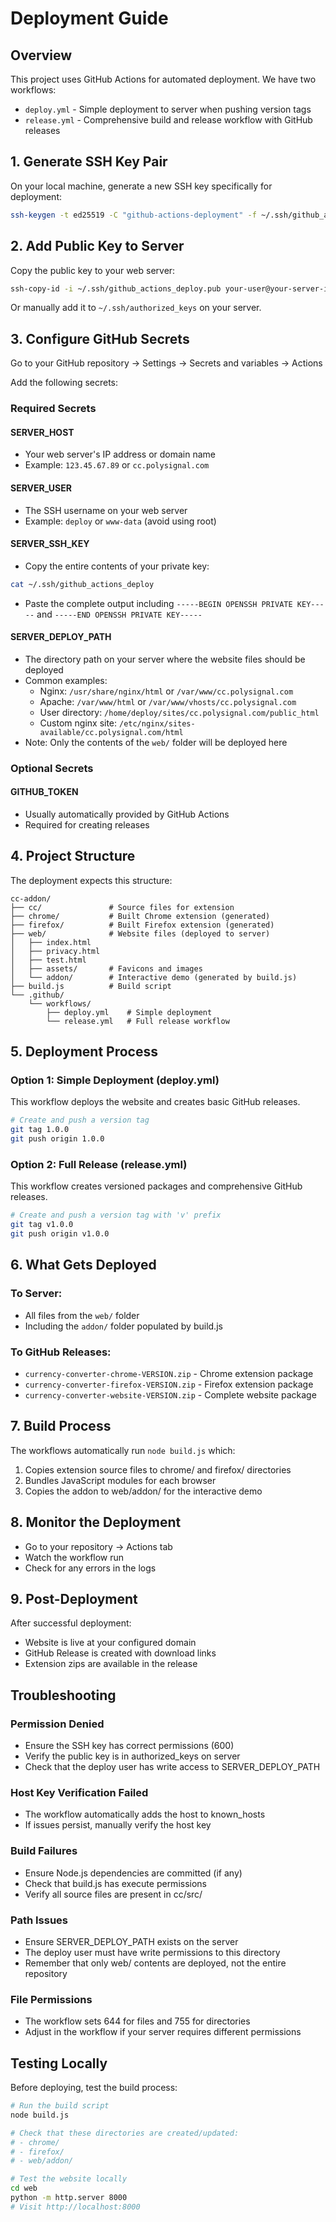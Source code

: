 # Deployment Guide

## Overview

This project uses GitHub Actions for automated deployment. We have two workflows:

- `deploy.yml` - Simple deployment to server when pushing version tags
- `release.yml` - Comprehensive build and release workflow with GitHub releases

## 1. Generate SSH Key Pair

On your local machine, generate a new SSH key specifically for deployment:

```bash
ssh-keygen -t ed25519 -C "github-actions-deployment" -f ~/.ssh/github_actions_deploy
```

## 2. Add Public Key to Server

Copy the public key to your web server:

```bash
ssh-copy-id -i ~/.ssh/github_actions_deploy.pub your-user@your-server-ip
```

Or manually add it to `~/.ssh/authorized_keys` on your server.

## 3. Configure GitHub Secrets

Go to your GitHub repository → Settings → Secrets and variables → Actions

Add the following secrets:

### Required Secrets

#### SERVER_HOST

- Your web server's IP address or domain name
- Example: `123.45.67.89` or `cc.polysignal.com`

#### SERVER_USER

- The SSH username on your web server
- Example: `deploy` or `www-data` (avoid using root)

#### SERVER_SSH_KEY

- Copy the entire contents of your private key:

```bash
cat ~/.ssh/github_actions_deploy
```

- Paste the complete output including `-----BEGIN OPENSSH PRIVATE KEY-----` and `-----END OPENSSH PRIVATE KEY-----`

#### SERVER_DEPLOY_PATH

- The directory path on your server where the website files should be deployed
- Common examples:
  - Nginx: `/usr/share/nginx/html` or `/var/www/cc.polysignal.com`
  - Apache: `/var/www/html` or `/var/www/vhosts/cc.polysignal.com`
  - User directory: `/home/deploy/sites/cc.polysignal.com/public_html`
  - Custom nginx site: `/etc/nginx/sites-available/cc.polysignal.com/html`
- Note: Only the contents of the `web/` folder will be deployed here

### Optional Secrets

#### GITHUB_TOKEN

- Usually automatically provided by GitHub Actions
- Required for creating releases

## 4. Project Structure

The deployment expects this structure:

```
cc-addon/
├── cc/               # Source files for extension
├── chrome/           # Built Chrome extension (generated)
├── firefox/          # Built Firefox extension (generated)
├── web/              # Website files (deployed to server)
│   ├── index.html
│   ├── privacy.html
│   ├── test.html
│   ├── assets/       # Favicons and images
│   └── addon/        # Interactive demo (generated by build.js)
├── build.js          # Build script
└── .github/
    └── workflows/
        ├── deploy.yml    # Simple deployment
        └── release.yml   # Full release workflow
```

## 5. Deployment Process

### Option 1: Simple Deployment (deploy.yml)

This workflow deploys the website and creates basic GitHub releases.

```bash
# Create and push a version tag
git tag 1.0.0
git push origin 1.0.0
```

### Option 2: Full Release (release.yml)

This workflow creates versioned packages and comprehensive GitHub releases.

```bash
# Create and push a version tag with 'v' prefix
git tag v1.0.0
git push origin v1.0.0
```

## 6. What Gets Deployed

### To Server:

- All files from the `web/` folder
- Including the `addon/` folder populated by build.js

### To GitHub Releases:

- `currency-converter-chrome-VERSION.zip` - Chrome extension package
- `currency-converter-firefox-VERSION.zip` - Firefox extension package
- `currency-converter-website-VERSION.zip` - Complete website package

## 7. Build Process

The workflows automatically run `node build.js` which:

1. Copies extension source files to chrome/ and firefox/ directories
2. Bundles JavaScript modules for each browser
3. Copies the addon to web/addon/ for the interactive demo

## 8. Monitor the Deployment

- Go to your repository → Actions tab
- Watch the workflow run
- Check for any errors in the logs

## 9. Post-Deployment

After successful deployment:

- Website is live at your configured domain
- GitHub Release is created with download links
- Extension zips are available in the release

## Troubleshooting

### Permission Denied

- Ensure the SSH key has correct permissions (600)
- Verify the public key is in authorized_keys on server
- Check that the deploy user has write access to SERVER_DEPLOY_PATH

### Host Key Verification Failed

- The workflow automatically adds the host to known_hosts
- If issues persist, manually verify the host key

### Build Failures

- Ensure Node.js dependencies are committed (if any)
- Check that build.js has execute permissions
- Verify all source files are present in cc/src/

### Path Issues

- Ensure SERVER_DEPLOY_PATH exists on the server
- The deploy user must have write permissions to this directory
- Remember that only web/ contents are deployed, not the entire repository

### File Permissions

- The workflow sets 644 for files and 755 for directories
- Adjust in the workflow if your server requires different permissions

## Testing Locally

Before deploying, test the build process:

```bash
# Run the build script
node build.js

# Check that these directories are created/updated:
# - chrome/
# - firefox/
# - web/addon/

# Test the website locally
cd web
python -m http.server 8000
# Visit http://localhost:8000
```
